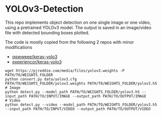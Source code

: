 # YOLOv3-Detection

This repo implements object detection on one single image or one video, using a pretrained YOLOv3 model. The output is saved in an image/video file with detected bounding boxes plotted.

The code is mostly copied from the following 2 repos with minor modifications
* [qqwweee/keras-yolo3](https://github.com/qqwweee/keras-yolo3)
* [experiencor/keras-yolo3](https://github.com/experiencor/keras-yolo3)

```
wget https://pjreddie.com/media/files/yolov3.weights -P PATH/TO/WEIGHTS_FOLDER
python convert.py data/yolov3.cfg PATH/TO/WEIGHTS_FOLDER/yolov3.weights PATH/TO/WEIGHTS_FOLDER/yolov3.h5
# Image
python detect.py --model_path PATH/TO/WEIGHTS_FOLDER/yolov3.h5 --input_path PATH/TO/INPUT/IMAGE --output_path PATH/TO/OUTPUT/IMAGE
# Video
python detect.py --video --model_path PATH/TO/WEIGHTS_FOLDER/yolov3.h5 --input_path PATH/TO/INPUT/VIDEO --output_path PATH/TO/OUTPUT/VIDEO
```
